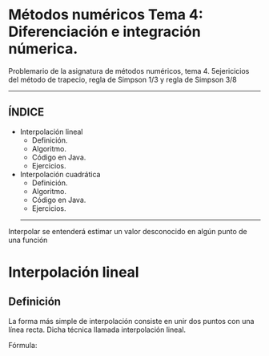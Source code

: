 # Métodos numéricos Tema 4: Diferenciación e integración númerica.
Problemario de la asignatura de métodos numéricos, tema 4. 5ejericicios del método de trapecio, regla de Simpson 1/3 y regla de Simpson 3/8

********************************************************************************************************************************************
## ÍNDICE
+ Interpolación lineal
  - Definición.
  - Algoritmo.
  - Código en Java.
  - Ejercicios.
+ Interpolación cuadrática
  - Definición.
  - Algoritmo.
  - Código en Java.
  - Ejercicios.
  ********************************************************************************************************************************************
  
Interpolar se entenderá estimar un valor desconocido en algún punto de una función
  
# Interpolación lineal
## Definición
La forma más simple de interpolación consiste en unir dos puntos con una línea recta. Dicha técnica llamada interpolación lineal.

Fórmula: 




